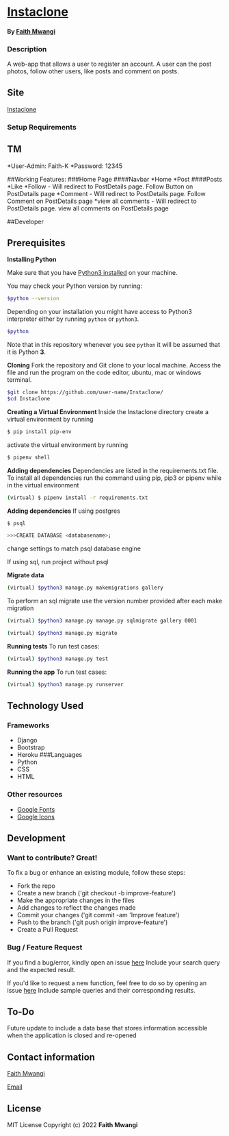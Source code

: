 # [Instaclone](https://github.com/Miss-Faith/Instaclone)
#### By [Faith Mwangi](https://github.com/miss-faith)
### Description
A web-app that allows a user to register an account. A user can the post photos, follow other users, like posts and comment on posts.
## Site
[Instaclone](https://cloning101.herokuapp.com/)
### Setup Requirements

## TM
*User-Admin: Faith-K
*Password: 12345

##Working Features:
###Home Page
####Navbar
*Home
*Post
####Posts
*Like
*Follow - Will redirect to PostDetails page. Follow Button on PostDetails page
*Comment -  Will redirect to PostDetails page. Follow Comment on PostDetails page
*view all comments - Will redirect to PostDetails page. view all comments on PostDetails page

##Developer
## Prerequisites
**Installing Python**

Make sure that you have [Python3 installed](https://realpython.com/installing-python/) on your machine.

You may check your Python version by running:

```bash
$python --version
```

Depending on your installation you might have access to Python3 interpreter either by running `python` or `python3`.

```bash
$python
```
Note that in this repository whenever you see `python` it will be assumed that it is Python **3**.

**Cloning**
Fork the repository and Git clone to your local machine. Access the file and run the program on the code editor, ubuntu, mac or windows terminal.
```bash
$git clone https://github.com/user-name/Instaclone/
$cd Instaclone
```

**Creating a Virtual Environment**
Inside the Instaclone directory create a virtual environment by running
```bash
$ pip install pip-env
```
activate the virtual environment by running
```bash
$ pipenv shell
```
**Adding dependencies**
Dependencies are listed in the requirements.txt file. To install all dependencies run the command using pip, pip3 or pipenv while in the virtual environment
```bash
(virtual) $ pipenv install -r requirements.txt
```
**Adding dependencies**
If using postgres
```bash
$ psql
```
```bash
>>>CREATE DATABASE <databasename>;
```
change settings to match psql database engine

If using sql, run project without psql

**Migrate data** 
```bash
(virtual) $python3 manage.py makemigrations gallery
```
To perform an sql migrate use the version number provided after each make migration
```bash
(virtual) $python3 manage.py manage.py sqlmigrate gallery 0001
```
```bash
(virtual) $python3 manage.py migrate
```

**Running tests** 
To run test cases:
```bash
(virtual) $python3 manage.py test
```
**Running the app** 
To run test cases:
```bash
(virtual) $python3 manage.py runserver
```

## Technology Used
### Frameworks
* Django
* Bootstrap
* Heroku
###Languages
* Python
* CSS
* HTML
### Other resources
* [Google Fonts](https://fonts.google.com/)
* [Google Icons](https://fonts.google.com/)

## Development
### Want to contribute? Great!
To fix a bug or enhance an existing module, follow these steps:
* Fork the repo
* Create a new branch ('git checkout -b improve-feature')
* Make the appropriate changes in the files
* Add changes to reflect the changes made
* Commit your changes ('git commit -am 'Improve feature')
* Push to the branch ('git push origin improve-feature')
* Create a Pull Request
### Bug / Feature Request
If you find a bug/error, kindly open an issue [here](https://github.com/miss-faith/Instaclone/issues/new)
Include your search query and the expected result.

If you'd like to request a new function, feel free to do so by opening an issue [here](https://github.com/miss-faith/Instaclone/issues/new)
Include sample queries and their corresponding results.
## To-Do
Future update to include a data base that stores information accessible when the application is closed and re-opened
## Contact information
[Faith Mwangi](https://github.com/miss-faith)

[Email](faith.mwangi@student.moringaschool.com)
## License
MIT License
Copyright (c) 2022 **Faith Mwangi**
